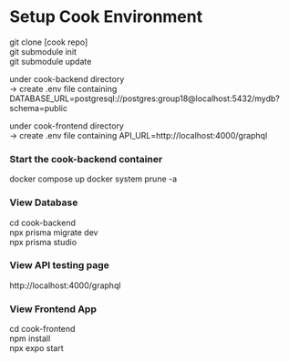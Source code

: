 # Setup Cook Environment
git clone [cook repo]<br/>
git submodule init<br/>
git submodule update<br/>

under cook-backend directory<br/>
-> create .env file containing DATABASE_URL=postgresql://postgres:group18@localhost:5432/mydb?schema=public

under cook-frontend directory<br/>
-> create .env file containing API_URL=http://localhost:4000/graphql

### Start the cook-backend container
docker compose up 
docker system prune -a

### View Database
cd cook-backend  
npx prisma migrate dev <br/>
npx prisma studio

### View API testing page
http://localhost:4000/graphql

### View Frontend App
cd cook-frontend  
npm install  
npx expo start



